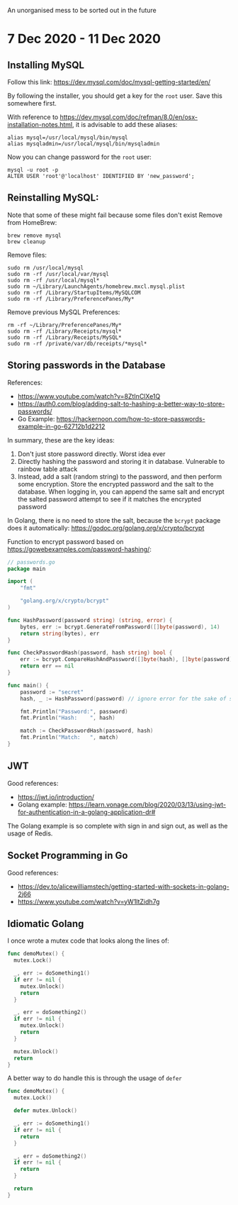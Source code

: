 An unorganised mess to be sorted out in the future

# 7 Dec 2020 - 11 Dec 2020

## Installing MySQL
Follow this link: https://dev.mysql.com/doc/mysql-getting-started/en/

By following the installer, you should get a key for the `root` user. Save this somewhere first.

With reference to https://dev.mysql.com/doc/refman/8.0/en/osx-installation-notes.html, it is advisable to add these aliases:
```
alias mysql=/usr/local/mysql/bin/mysql
alias mysqladmin=/usr/local/mysql/bin/mysqladmin
```

Now you can change password for the `root` user:
```
mysql -u root -p
ALTER USER 'root'@'localhost' IDENTIFIED BY 'new_password';
```

## Reinstalling MySQL:
Note that some of these might fail because some files don't exist
Remove from HomeBrew:
```
brew remove mysql
brew cleanup
```

Remove files:
```
sudo rm /usr/local/mysql
sudo rm -rf /usr/local/var/mysql
sudo rm -rf /usr/local/mysql*
sudo rm ~/Library/LaunchAgents/homebrew.mxcl.mysql.plist
sudo rm -rf /Library/StartupItems/MySQLCOM
sudo rm -rf /Library/PreferencePanes/My*
```

Remove previous MySQL Preferences:
```
rm -rf ~/Library/PreferencePanes/My*
sudo rm -rf /Library/Receipts/mysql*
sudo rm -rf /Library/Receipts/MySQL*
sudo rm -rf /private/var/db/receipts/*mysql*
```

## Storing passwords in the Database
References:
* https://www.youtube.com/watch?v=8ZtInClXe1Q
* https://auth0.com/blog/adding-salt-to-hashing-a-better-way-to-store-passwords/
* Go Example: https://hackernoon.com/how-to-store-passwords-example-in-go-62712b1d2212

In summary, these are the key ideas:
1. Don't just store password directly. Worst idea ever
2. Directly hashing the password and storing it in database. Vulnerable to rainbow table attack
3. Instead, add a salt (random string) to the password, and then perform some encryption. Store the encrypted password and the salt to the database. When logging in, you can append the same salt and encrypt the salted password attempt to see if it matches the encrypted password

In Golang, there is no need to store the salt, because the `bcrypt` package does it automatically:
https://godoc.org/golang.org/x/crypto/bcrypt

Function to encrypt password based on https://gowebexamples.com/password-hashing/:
```go
// passwords.go
package main

import (
    "fmt"

    "golang.org/x/crypto/bcrypt"
)

func HashPassword(password string) (string, error) {
    bytes, err := bcrypt.GenerateFromPassword([]byte(password), 14)
    return string(bytes), err
}

func CheckPasswordHash(password, hash string) bool {
    err := bcrypt.CompareHashAndPassword([]byte(hash), []byte(password))
    return err == nil
}

func main() {
    password := "secret"
    hash, _ := HashPassword(password) // ignore error for the sake of simplicity

    fmt.Println("Password:", password)
    fmt.Println("Hash:    ", hash)

    match := CheckPasswordHash(password, hash)
    fmt.Println("Match:   ", match)
}
```

## JWT
Good references:
* https://jwt.io/introduction/
* Golang example: https://learn.vonage.com/blog/2020/03/13/using-jwt-for-authentication-in-a-golang-application-dr#

The Golang example is so complete with sign in and sign out, as well as the usage of Redis.

## Socket Programming in Go
Good references:
* https://dev.to/alicewilliamstech/getting-started-with-sockets-in-golang-2j66
* https://www.youtube.com/watch?v=yW1ltZidh7g

## Idiomatic Golang
I once wrote a mutex code that looks along the lines of:
```go
func demoMutex() {
  mutex.Lock()

  _, err := doSomething1()
  if err != nil {
    mutex.Unlock()
    return
  }

  _, err = doSomething2()
  if err != nil {
    mutex.Unlock()
    return
  }

  mutex.Unlock()
  return
}
```

A better way to do handle this is through the usage of `defer`
```go
func demoMutex() {
  mutex.Lock()

  defer mutex.Unlock()

  _, err := doSomething1()
  if err != nil {
    return
  }

  _, err = doSomething2()
  if err != nil {
    return
  }

  return
}
```

